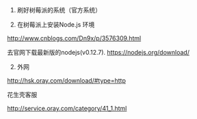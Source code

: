 1. 刷好树莓派的系统（官方系统）

2. 在树莓派上安装Node.js 环境

http://www.cnblogs.com/Dn9x/p/3576309.html

去官网下载最新版的nodejs(v0.12.7). <https://nodejs.org/download/>

2. 外网

http://hsk.oray.com/download/#type=http

花生壳客服

http://service.oray.com/category/41_1.html